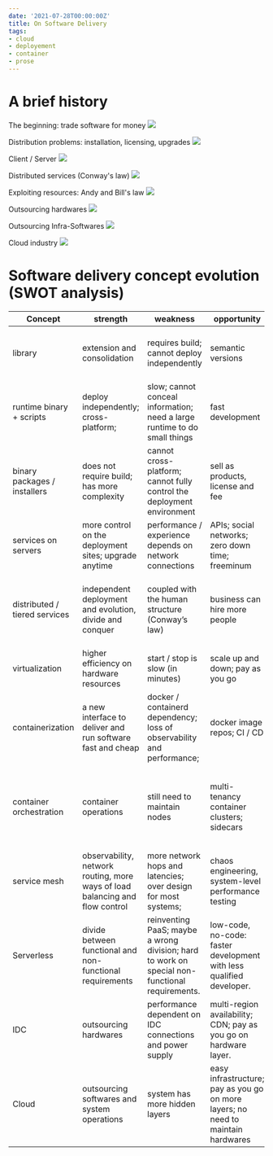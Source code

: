 ```yaml
---
date: '2021-07-28T00:00:00Z'
title: On Software Delivery
tags:
- cloud
- deployement
- container
- prose
---
```


# A brief history

The beginning: trade software for money
![](/images/on-software-delivery/begin.png)


Distribution problems: installation, licensing, upgrades
![](/images/on-software-delivery/problems.png)


Client / Server
![](/images/on-software-delivery/cs.png)


Distributed services (Conway's law)
![](/images/on-software-delivery/distributed.png)


Exploiting resources: Andy and Bill's law
![](/images/on-software-delivery/andy-bill.png)

Outsourcing hardwares
![](/images/on-software-delivery/hardware.png)
 
Outsourcing Infra-Softwares
![](/images/on-software-delivery/infra.png)


Cloud industry
![](/images/on-software-delivery/cloud.png)


# Software delivery concept evolution (SWOT analysis)

|Concept                      |strength                                                                    |weakness                                                                                      |opportunity                                                                     |threat                                                                                |
|-----------------------------|----------------------------------------------------------------------------|----------------------------------------------------------------------------------------------|--------------------------------------------------------------------------------|--------------------------------------------------------------------------------------|
|library                      |extension and consolidation                                                 |requires build; cannot deploy independently                                                   |semantic versions                                                               |dependency hell; backward / forward compatibility                                     |
|runtime binary + scripts     |deploy independently; cross-platform;                                       |slow; cannot conceal information; need a large runtime to do small things                     |fast development                                                                |hard to maintain; cannot hide sensitive information                                   |
|binary packages / installers |does not require build; has more complexity                                 |cannot cross-platform; cannot fully control the deployment environment                        |sell as products, license and fee                                               |hard to upgrade; security risks.                                                      |
|services on servers          |more control on the deployment sites; upgrade anytime                       |performance / experience depends on network connections                                       |APIs; social networks; zero down time; freeminum                                |network security; do not control client upgrades                                      |
|distributed / tiered services|independent deployment and evolution, divide and conquer                    |coupled with the human structure (Conway’s law)                                               |business can hire more people                                                   |single point of failure; service explosion and governance; inconsistency              |
|virtualization               |higher efficiency on hardware resources                                     |start / stop is slow (in minutes)                                                             |scale up and down; pay as you go                                                |more security loopholes                                                               |
|containerization             |a new interface to deliver and run software fast and cheap                  |docker / containerd  dependency; loss of observability and performance;                       |docker image repos; CI / CD                                                     |docker vendor turf wars                                                               |
|container orchestration      |container operations                                                        |still need to maintain nodes                                                                  |multi-tenancy container clusters; sidecars                                      |vendor lock-in on k8s designs and cloud providers; too many yamls; loss of dev agility|
|service mesh                 |observability, network routing, more ways of load balancing and flow control|more network hops and latencies; over design for most systems;                                |chaos engineering, system-level performance testing                             |Sidecar errors may be a single point of failure                                       |
|Serverless                   |divide between functional and non-functional requirements                   |reinventing PaaS; maybe a wrong division; hard to work on special non-functional requirements.|low-code, no-code: faster development with less qualified developer.            |too many hidden layers; vendor lock-in                                                |
|IDC                          |outsourcing hardwares                                                       |performance dependent on IDC connections and power supply                                     |multi-region availability; CDN; pay as you go on hardware layer.                |data security; cannot evolve on hardware  / software integrations                     |
|Cloud                        |outsourcing softwares and system operations                                 |system has more hidden layers                                                                 |easy infrastructure; pay as you go on more layers; no need to maintain hardwares|vendor lock-in; Hotel California pricing                                              |
